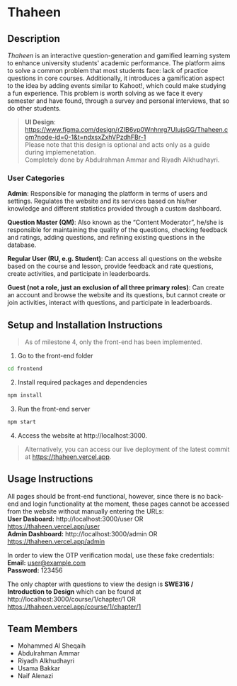 # Thaheen
## Description
*Thaheen* is an interactive question-generation and gamified learning system to enhance university students' academic performance. The platform aims to solve a common problem that most students face: lack of practice questions in core courses. 
Additionally, it introduces a gamification aspect to the idea by adding events similar to Kahoot!, which could make studying a fun experience. This problem is worth solving as we face it every semester and have found, through a survey and personal interviews, 
that so do other students.

> **UI Design**: https://www.figma.com/design/rZIB6vp0Wnhnrg7UIujsGG/Thaheen.com?node-id=0-1&t=ndxsxZxhVPzdhFBr-1 <br>Please note that this design is optional and acts only as a guide during implemenetation.<br>Completely done by Abdulrahman Ammar and Riyadh Alkhudhayri.

### User Categories

**Admin**: Responsible for managing the platform in terms of users and settings. 
Regulates the website and its services based on his/her knowledge and 
different statistics provided through a custom dashboard.

**Question Master (QM)**: Also known as the “Content Moderator”, he/she is 
responsible for maintaining the quality of the questions, checking feedback 
and ratings, adding questions, and refining existing questions in the database.

**Regular User (RU, e.g. Student)**: Can access all questions on the website 
based on the course and lesson, provide feedback and rate questions, create 
activities, and participate in leaderboards.

**Guest (not a role, just an exclusion of all three primary roles)**: Can create an 
account and browse the website and its questions, but cannot create or join 
activities, interact with questions, and participate in leaderboards.

## Setup and Installation Instructions

> As of milestone 4, only the front-end has been implemented.

1. Go to the front-end folder
```bash
cd frontend
```

2. Install required packages and dependencies
```bash
npm install
```

3. Run the front-end server
```bash
npm start
```

4. Access the website at http://localhost:3000.
> Alternatively, you can access our live deployment of the latest commit at https://thaheen.vercel.app.

## Usage Instructions
All pages should be front-end functional, however, since there is no back-end and login functionality at the moment, these pages cannot be accessed from the website without manually entering the URLs:
<br />
**User Dasboard:** http://localhost:3000/user OR https://thaheen.vercel.app/user
<br />
**Admin Dashboard:** http://localhost:3000/admin OR https://thaheen.vercel.app/admin

In order to view the OTP verification modal, use these fake credentials:
<br />
**Email:** user@example.com
<br />
**Password:** 123456

The only chapter with questions to view the design is **SWE316 / Introduction to Design** which can be found at http://localhost:3000/course/1/chapter/1 OR https://thaheen.vercel.app/course/1/chapter/1

## Team Members

- Mohammed Al Sheqaih
- Abdulrahman Ammar
- Riyadh Alkhudhayri
- Usama Bakkar
- Naif Alenazi
